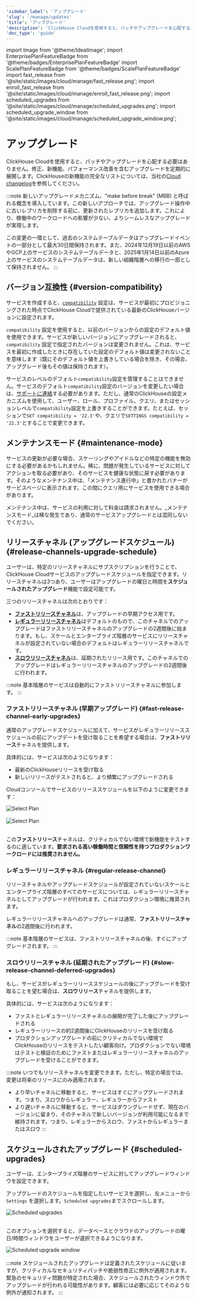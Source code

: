 ```yaml
---
'sidebar_label': 'アップグレード'
'slug': '/manage/updates'
'title': 'アップグレード'
'description': 'ClickHouse Cloudを使用すると、パッチやアップグレードを心配する必要はありません。定期的に修正、新機能、パフォーマンスの改善を含むアップグレードを展開します。'
'doc_type': 'guide'
---
```


import Image from '@theme/IdealImage';
import EnterprisePlanFeatureBadge from '@theme/badges/EnterprisePlanFeatureBadge'
import ScalePlanFeatureBadge from '@theme/badges/ScalePlanFeatureBadge'
import fast_release from '@site/static/images/cloud/manage/fast_release.png';
import enroll_fast_release from '@site/static/images/cloud/manage/enroll_fast_release.png';
import scheduled_upgrades from '@site/static/images/cloud/manage/scheduled_upgrades.png';
import scheduled_upgrade_window from '@site/static/images/cloud/manage/scheduled_upgrade_window.png';


# アップグレード

ClickHouse Cloudを使用すると、パッチやアップグレードを心配する必要はありません。修正、新機能、パフォーマンス改善を含むアップグレードを定期的に展開します。ClickHouseの新機能の完全なリストについては、当社の[Cloud changelog](/whats-new/cloud)を参照してください。

:::note
新しいアップグレードメカニズム、"make before break" (MBB) と呼ばれる概念を導入しています。この新しいアプローチでは、アップグレード操作中に古いレプリカを削除する前に、更新されたレプリカを追加します。これにより、稼働中のワークロードへの影響が少ない、よりシームレスなアップグレードが実現します。

この変更の一環として、過去のシステムテーブルデータはアップグレードイベントの一部分として最大30日間保持されます。また、2024年12月19日以前のAWSやGCP上のサービスのシステムテーブルデータと、2025年1月14日以前のAzure上のサービスのシステムテーブルデータは、新しい組織階層への移行の一部として保持されません。
:::

## バージョン互換性 {#version-compatibility}

サービスを作成すると、[`compatibility`](/operations/settings/settings#compatibility) 設定は、サービスが最初にプロビジョニングされた時点でClickHouse Cloudで提供されている最新のClickHouseバージョンに設定されます。

`compatibility` 設定を使用すると、以前のバージョンからの設定のデフォルト値を使用できます。サービスが新しいバージョンにアップグレードされると、`compatibility` 設定で指定されたバージョンは変更されません。これは、サービスを最初に作成したときに存在していた設定のデフォルト値は変更されないことを意味します（既にそのデフォルト値を上書きしている場合を除き、その場合、アップグレード後もその値は保持されます）。

サービスのレベルのデフォルト`compatibility`設定を管理することはできません。サービスのデフォルト`compatibility`設定のバージョンを変更したい場合は、[サポートに連絡](https://clickhouse.com/support/program)する必要があります。ただし、通常のClickHouseの設定メカニズムを使用して、ユーザー、ロール、プロファイル、クエリ、またはセッションレベルで`compatibility`設定を上書きすることができます。たとえば、セッションで`SET compatibility = '22.3'`や、クエリで`SETTINGS compatibility = '22.3'`とすることで変更できます。

## メンテナンスモード {#maintenance-mode}

サービスの更新が必要な場合、スケーリングやアイドルなどの特定の機能を無効にする必要があるかもしれません。稀に、問題が発生しているサービスに対してアクションを取る必要があり、そのサービスを健康な状態に戻す必要があります。そのようなメンテナンス中は、「メンテナンス進行中」と書かれたバナーがサービスページに表示されます。この間にクエリ用にサービスを使用できる場合があります。

メンテナンス中は、サービスの利用に対して料金は請求されません。_メンテナンスモード_は稀な発生であり、通常のサービスアップグレードとは混同しないでください。

## リリースチャネル (アップグレードスケジュール) {#release-channels-upgrade-schedule}

ユーザーは、特定のリリースチャネルにサブスクリプションを行うことで、ClickHouse Cloudサービスのアップグレードスケジュールを指定できます。リリースチャネルは3つあり、ユーザーはアップグレードの曜日と時間を**スケジュールされたアップグレード**機能で設定可能です。

三つのリリースチャネルは次のとおりです：
- [**ファストリリースチャネル**](#fast-release-channel-early-upgrades)は、アップグレードの早期アクセス用です。
- [**レギュラーリリースチャネル**](#regular-release-channel)はデフォルトのもので、このチャネルでのアップグレードはファストリリースチャネルのアップグレードの2週間後に始まります。もし、スケールとエンタープライズ階層のサービスにリリースチャネルが設定されていない場合のデフォルトはレギュラーリリースチャネルです。
- [**スロウリリースチャネル**](#slow-release-channel-deferred-upgrades)は、延期されたリリース用です。このチャネルでのアップグレードはレギュラーリリースチャネルのアップグレードの2週間後に行われます。

:::note
基本階層のサービスは自動的にファストリリースチャネルに参加します。
:::

### ファストリリースチャネル (早期アップグレード) {#fast-release-channel-early-upgrades}

<ScalePlanFeatureBadge feature="The fast release channel"/>

通常のアップグレードスケジュールに加えて、サービスがレギュラーリリーススケジュールの前にアップデートを受け取ることを希望する場合は、**ファストリリース**チャネルを提供します。

具体的には、サービスは次のようになります：

- 最新のClickHouseリリースを受け取る
- 新しいリリースがテストされると、より頻繁にアップグレードされる

Cloudコンソールでサービスのリリーススケジュールを以下のように変更できます：

<div class="eighty-percent">
    <Image img={fast_release} size="lg" alt="Select Plan" border/>
</div>
<br/>

<div class="eighty-percent">
    <Image img={enroll_fast_release} size="lg" alt="Select Plan" border/>
</div>
<br/>

この**ファストリリース**チャネルは、クリティカルでない環境で新機能をテストするのに適しています。**要求される高い稼働時間と信頼性を持つプロダクションワークロードには推奨されません。**

### レギュラーリリースチャネル {#regular-release-channel}

リリースチャネルやアップグレードスケジュールが設定されていないスケールとエンタープライズ階層のすべてのサービスについては、レギュラーリリースチャネルとしてアップグレードが行われます。これはプロダクション環境に推奨されます。

レギュラーリリースチャネルへのアップグレードは通常、**ファストリリースチャネル**の2週間後に行われます。

:::note
基本階層のサービスは、ファストリリースチャネルの後、すぐにアップグレードされます。
:::

### スロウリリースチャネル (延期されたアップグレード) {#slow-release-channel-deferred-upgrades}

<EnterprisePlanFeatureBadge feature="The slow release channel"/>

もし、サービスがレギュラーリリーススケジュールの後にアップグレードを受け取ることを望む場合は、**スロウリリース**チャネルを提供します。

具体的には、サービスは次のようになります：

- ファストとレギュラーリリースチャネルの展開が完了した後にアップグレードされる
- レギュラーリリースの約2週間後にClickHouseのリリースを受け取る
- プロダクションアップグレードの前にクリティカルでない環境でClickHouseのリリースをテストしたい顧客向け。プロダクションでない環境はテストと検証のためにファストまたはレギュラーリリースチャネルのアップグレードを受けることができます。

:::note
いつでもリリースチャネルを変更できます。ただし、特定の場合では、変更は将来のリリースにのみ適用されます。
- より早いチャネルに移動すると、サービスはすぐにアップグレードされます。つまり、スロウからレギュラー、レギュラーからファスト
- より遅いチャネルに移動すると、サービスはダウングレードせず、現在のバージョンに留まり、そのチャネルで新しいバージョンが利用可能になるまで維持されます。つまり、レギュラーからスロウ、ファストからレギュラーまたはスロウ
:::

## スケジュールされたアップグレード {#scheduled-upgrades}

<EnterprisePlanFeatureBadge feature="Scheduled upgrades" linking_verb_are="true"/>

ユーザーは、エンタープライズ階層のサービスに対してアップグレードウィンドウを設定できます。

アップグレードのスケジュールを指定したいサービスを選択し、左メニューから `Settings` を選択します。`Scheduled upgrades`までスクロールします。

<div class="eighty-percent">
    <Image img={scheduled_upgrades} size="lg" alt="Scheduled upgrades" border/>
</div>
<br/>

このオプションを選択すると、データベースとクラウドのアップグレードの曜日/時間ウィンドウをユーザーが選択できるようになります。

<div class="eighty-percent">
    <Image img={scheduled_upgrade_window} size="lg" alt="Scheduled upgrade window" border/>
</div>
<br/>
:::note
スケジュールされたアップグレードは定義されたスケジュールに従いますが、クリティカルなセキュリティパッチや脆弱性修正に例外が適用されます。緊急のセキュリティ問題が特定された場合、スケジュールされたウィンドウ外でアップグレードが行われる可能性があります。顧客には必要に応じてそのような例外が通知されます。
:::
